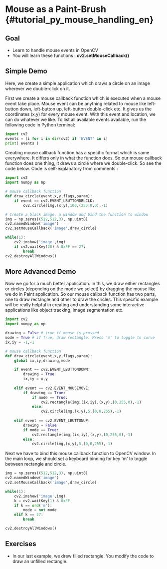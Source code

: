 # Mouse as a Paint-Brush {#tutorial_py_mouse_handling_en}

Goal
----

-   Learn to handle mouse events in OpenCV
-   You will learn these functions : **cv2.setMouseCallback()**

Simple Demo
-----------

Here, we create a simple application which draws a circle on an image wherever we double-click on it.

First we create a mouse callback function which is executed when a mouse event take place. Mouse event can be anything related to mouse like left-button down, left-button up, left-button double-click etc. It gives us the coordinates (x,y) for every mouse event. With this event and location, we can do whatever we like. To list all available events available, run the following code in Python terminal:
```python
import cv2
events = [i for i in dir(cv2) if 'EVENT' in i]
print( events )
```
Creating mouse callback function has a specific format which is same everywhere. It differs only in what the function does. So our mouse callback function does one thing, it draws a circle where we double-click. So see the code below. Code is self-explanatory from comments :
```python
import cv2
import numpy as np

# mouse callback function
def draw_circle(event,x,y,flags,param):
    if event == cv2.EVENT_LBUTTONDBLCLK:
        cv2.circle(img,(x,y),100,(255,0,0),-1)

# Create a black image, a window and bind the function to window
img = np.zeros((512,512,3), np.uint8)
cv2.namedWindow('image')
cv2.setMouseCallback('image',draw_circle)

while(1):
    cv2.imshow('image',img)
    if cv2.waitKey(20) & 0xFF == 27:
        break
cv2.destroyAllWindows()
```
## More Advanced Demo

Now we go for a much better application. In this, we draw either rectangles or circles (depending on the mode we select) by dragging the mouse like we do in Paint application. So our mouse callback function has two parts, one to draw rectangle and other to draw the circles. This specific example will be really helpful in creating and understanding some interactive applications like object tracking, image segmentation etc.
```python
import cv2
import numpy as np

drawing = False # true if mouse is pressed
mode = True # if True, draw rectangle. Press 'm' to toggle to curve
ix,iy = -1,-1

# mouse callback function
def draw_circle(event,x,y,flags,param):
    global ix,iy,drawing,mode

    if event == cv2.EVENT_LBUTTONDOWN:
        drawing = True
        ix,iy = x,y
    
    elif event == cv2.EVENT_MOUSEMOVE:
        if drawing == True:
            if mode == True:
                cv2.rectangle(img,(ix,iy),(x,y),(0,255,0),-1)
            else:
                cv2.circle(img,(x,y),5,(0,0,255),-1)
    
    elif event == cv2.EVENT_LBUTTONUP:
        drawing = False
        if mode == True:
            cv2.rectangle(img,(ix,iy),(x,y),(0,255,0),-1)
        else:
            cv2.circle(img,(x,y),5,(0,0,255),-1)
```
Next we have to bind this mouse callback function to OpenCV window. In the main loop, we should set a keyboard binding for key 'm' to toggle between rectangle and circle.
```python
img = np.zeros((512,512,3), np.uint8)
cv2.namedWindow('image')
cv2.setMouseCallback('image',draw_circle)

while(1):
    cv2.imshow('image',img)
    k = cv2.waitKey(1) & 0xFF
    if k == ord('m'):
        mode = not mode
    elif k == 27:
        break

cv2.destroyAllWindows()
```

## Exercises
- In our last example, we drew filled rectangle. You modify the code to draw an unfilled rectangle.
